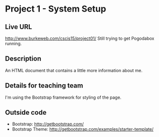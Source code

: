 # Project 1 - System Setup

## Live URL
<http://www.burkeweb.com/cscis15/project01/>
Still trying to get Pogodabox running.

## Description
An HTML document that contains a little more information about me.

## Details for teaching team
I'm using the Bootstrap framework for styling of the page. 

## Outside code
* Bootstrap: http://getbootstrap.com/
* Bootstrap Theme: http://getbootstrap.com/examples/starter-template/